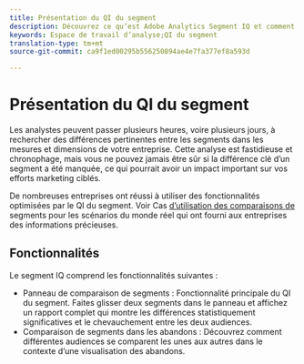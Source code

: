 ```yaml
---
title: Présentation du QI du segment
description: Découvrez ce qu’est Adobe Analytics Segment IQ et comment il peut aider votre entreprise.
keywords: Espace de travail d’analyse;QI du segment
translation-type: tm+mt
source-git-commit: ca9f1ed00295b556250894ae4e7fa377ef8a593d

---
```



# Présentation du QI du segment

Les analystes peuvent passer plusieurs heures, voire plusieurs jours, à rechercher des différences pertinentes entre les segments dans les mesures et dimensions de votre entreprise. Cette analyse est fastidieuse et chronophage, mais vous ne pouvez jamais être sûr si la différence clé d’un segment a été manquée, ce qui pourrait avoir un impact important sur vos efforts marketing ciblés.

De nombreuses entreprises ont réussi à utiliser des fonctionnalités optimisées par le QI du segment. Voir Cas [d’utilisation des comparaisons de](c-panels/c-segment-comparison/segment-compare-use-cases.md) segments pour les scénarios du monde réel qui ont fourni aux entreprises des informations précieuses.

## Fonctionnalités

Le segment IQ comprend les fonctionnalités suivantes :

* [](c-panels/c-segment-comparison/segment-comparison.md) Panneau de comparaison de segments : Fonctionnalité principale du QI du segment. Faites glisser deux segments dans le panneau et affichez un rapport complet qui montre les différences statistiquement significatives et le chevauchement entre les deux audiences.
* [](visualizations/fallout/compare-segments-fallout.md) Comparaison de segments dans les abandons : Découvrez comment différentes audiences se comparent les unes aux autres dans le contexte d’une visualisation des abandons.
